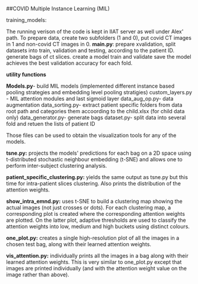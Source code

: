 ##COVID Multiple Instance Learning (MIL)

training_models:

The running verison of the code is kept in IIAT server as well under Alex' path. To prepare data, create two subfolders (1 and 0), put covid CT images in 1 and non-covid CT images in 0. 
**main.py**:
prepare xvalidation, split datasets into train, validation and testing, according to the patient ID.
generate bags of ct slices.
create a model
train and validate
save the model achieves the best validation accuracy for each fold.

**utility functions**

**Models.py**- build MIL models (implemented different instance based pooling strategies and embedding level pooling stratigies)
custom_layers.py - MIL attention modules and last sigmoid layer
data_aug_op.py- data augmentation
data_sorting.py- extract patient specific folders from data root path and categories them accoording to the child.xlsx (for child data only)
data_generator.py- generate bags
dataset.py- split data into several fold and retuen the lists of patient ID


Those files can be used to obtain the visualization tools for any of the models.

**tsne.py:** projects the models' predictions for each bag on a 2D space using t-distributed stochastic neighbour embedding (t-SNE) and allows one to perform inter-subject clustering analysis.

**patient_specific_clustering.py:** yields the same output as tsne.py but this time for intra-patient slices clustering. Also prints the distribution of the attention weights.

**show_intra_emnd.py:** uses t-SNE to build a clustering map showing the actual images (not just crosses or dots). For each clustering map, a corresponding plot is created where the corresponding attention weights are plotted. On the latter plot, adaptive thresholds are used to classify the attention weights into low, medium and high buckets using distinct colours.

**one_plot.py:** creates a single high-resolution plot of all the images in a chosen test bag, along with their learned attention weights.

**vis_attention.py:** individually prints all the images in a bag along with their learned attention weights. This is very similar to one_plot.py except that images are printed individually (and with the attention weight value on the image rather than above).
